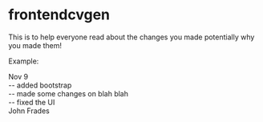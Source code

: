 # frontendcvgen
This is to help everyone read about the changes you made potentially why you made them!

Example:

Nov 9 <br>
-- added bootstrap <br>
-- made some changes on blah blah <br>
-- fixed the UI <br>
John Frades <br>

